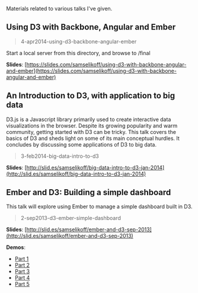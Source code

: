 Materials related to various talks I've given.

Using D3 with Backbone, Angular and Ember
-----------------------------------------
> 4-apr2014-using-d3-backbone-angular-ember

Start a local server from this directory, and browse to /final

**Slides**: [https://slides.com/samselikoff/using-d3-with-backbone-angular-and-ember](https://slides.com/samselikoff/using-d3-with-backbone-angular-and-ember)


An Introduction to D3, with application to big data
---------------------------------------------------
D3.js is a Javascript library primarily used to create interactive data visualizations in the browser.  Despite its growing popularity and warm community, getting started with D3 can be tricky.  This talk covers the basics of D3 and sheds light on some of its main conceptual hurdles. It concludes by discussing some applications of D3 to big data. 

> 3-feb2014-big-data-intro-to-d3

**Slides**: [http://slid.es/samselikoff/big-data-intro-to-d3-jan-2014](http://slid.es/samselikoff/big-data-intro-to-d3-jan-2014)


Ember and D3: Building a simple dashboard  
----------------------------------
This talk will explore using Ember to manage a simple dashboard built in D3.

> 2-sep2013-d3-ember-simple-dashboard

**Slides**: [http://slid.es/samselikoff/ember-and-d3-sep-2013](http://slid.es/samselikoff/ember-and-d3-sep-2013)

**Demos**:
  - [Part 1](http://samselikoff.github.io/talks/2-sep2013-d3-ember-simple-dashboard/part1-scaffolding.html)
  - [Part 2](http://samselikoff.github.io/talks/2-sep2013-d3-ember-simple-dashboard/part2-datepicker.html)
  - [Part 3](http://samselikoff.github.io/talks/2-sep2013-d3-ember-simple-dashboard/part3-data-from-routes.html)
  - [Part 4](http://samselikoff.github.io/talks/2-sep2013-d3-ember-simple-dashboard/part4-data-within-routes.html)
  - [Part 5](http://samselikoff.github.io/talks/2-sep2013-d3-ember-simple-dashboard/part5-flexibility.html)
